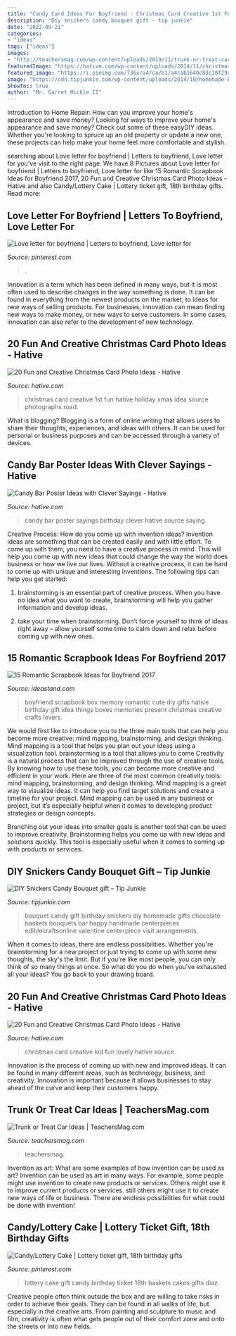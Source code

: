 ```yaml
---
title: "Candy Card Ideas For Boyfriend - Christmas Card Creative 1st Fun Hative Holiday Xmas Idea Source Photographs Road"
description: "Diy snickers candy bouquet gift – tip junkie"
date: "2022-09-21"
categories:
- "ideas"
tags: ["ideas"]
images:
- "http://teachersmag.com/wp-content/uploads/2019/11/trunk-or-treat-car-ideas5.jpg"
featuredImage: "https://hative.com/wp-content/uploads/2014/11/christmas-card-photo-ideas/3-christmas-card-photo-ideas.jpg"
featured_image: "https://i.pinimg.com/736x/a4/ca/b1/a4cab1640c83c10f29afaca396635b24.jpg"
image: "https://cdn.tipjunkie.com/wp-content/uploads/2014/10/homemade-birthday-gift.jpg"
ShowToc: true
author: "Mr. Garret Hickle II"
---
```



Introduction to Home Repair: How can you improve your home's appearance and save money?
Looking for ways to improve your home's appearance and save money? Check out some of these easyDIY ideas. Whether you're looking to spruce up an old property or update a new one, these projects can help make your home feel more comfortable and stylish.

	

		
searching about Love letter for boyfriend | Letters to boyfriend, Love letter for you've visit to the right page. We have 8 Pictures about Love letter for boyfriend | Letters to boyfriend, Love letter for like 15 Romantic Scrapbook Ideas for Boyfriend 2017, 20 Fun and Creative Christmas Card Photo Ideas - Hative and also Candy/Lottery Cake | Lottery ticket gift, 18th birthday gifts. Read more:
		
    
## Love Letter For Boyfriend | Letters To Boyfriend, Love Letter For

<img loading=lazy src="https://i.pinimg.com/736x/a4/ca/b1/a4cab1640c83c10f29afaca396635b24.jpg" onerror="this.onerror=null;this.src='https://tse2.mm.bing.net/th?id=OIP.LfqgnGM9njTB8dhw9KKtnQHaNK&amp;pid=15.1';" alt="Love letter for boyfriend | Letters to boyfriend, Love letter for">

_Source: pinterest.com_

>. 

	

Innovation is a term which has been defined in many ways, but it is most often used to describe changes in the way something is done. It can be found in everything from the newest products on the market, to ideas for new ways of selling products. For businesses, innovation can mean finding new ways to make money, or new ways to serve customers. In some cases, innovation can also refer to the development of new technology.

    
## 20 Fun And Creative Christmas Card Photo Ideas - Hative

<img loading=lazy src="http://hative.com/wp-content/uploads/2014/11/christmas-card-photo-ideas/13-christmas-card-photo-ideas.jpg" onerror="this.onerror=null;this.src='https://tse4.mm.bing.net/th?id=OIP.2O-MYaYYNL2BX3AUx4QvcwHaLG&amp;pid=15.1';" alt="20 Fun and Creative Christmas Card Photo Ideas - Hative">

_Source: hative.com_

>christmas card creative 1st fun hative holiday xmas idea source photographs road. 

	

What is blogging?
Blogging is a form of online writing that allows users to share their thoughts, experiences, and ideas with others. It can be used for personal or business purposes and can be accessed through a variety of devices.

    
## Candy Bar Poster Ideas With Clever Sayings - Hative

<img loading=lazy src="https://hative.com/wp-content/uploads/2015/01/candy-bar-sayings/3-candy-bar-saying-ideas.jpg" onerror="this.onerror=null;this.src='https://tse4.mm.bing.net/th?id=OIP.oxdi9ghBFGjTJT2fOll4zQHaIU&amp;pid=15.1';" alt="Candy Bar Poster Ideas with Clever Sayings - Hative">

_Source: hative.com_

>candy bar poster sayings birthday clever hative source saying. 

	

Creative Process: How do you come up with invention ideas?
Invention ideas are something that can be created easily and with little effort. To come up with them, you need to have a creative process in mind. This will help you come up with new ideas that could change the way the world does business or how we live our lives. Without a creative process, it can be hard to come up with unique and interesting inventions. The following tips can help you get started:
1. brainstorming is an essential part of creative process. When you have no idea what you want to create, brainstorming will help you gather information and develop ideas.

2. take your time when brainstorming. Don’t force yourself to think of ideas right away – allow yourself some time to calm down and relax before coming up with new ones.


    
## 15 Romantic Scrapbook Ideas For Boyfriend 2017

<img loading=lazy src="https://ideastand.com/wp-content/uploads/2014/06/scrapbook-ideas-for-boyfriend/14-scrapbook-ideas-for-lovers.jpg" onerror="this.onerror=null;this.src='https://tse1.mm.bing.net/th?id=OIP.7yqCcXCTzDaVwZay9thIkAHaJ4&amp;pid=15.1';" alt="15 Romantic Scrapbook Ideas for Boyfriend 2017">

_Source: ideastand.com_

>boyfriend scrapbook box memory romantic cute diy gifts hative birthday gift idea things boxes memories present christmas creative crafts lovers. 

	

We would first like to introduce you to the three main tools that can help you become more creative: mind mapping, brainstorming, and design thinking. Mind mapping is a tool that helps you plan out your ideas using a visualization tool. brainstorming is a tool that allows you to come
Creativity is a natural process that can be improved through the use of creative tools. By knowing how to use these tools, you can become more creative and efficient in your work. Here are three of the most common creativity tools: mind mapping, brainstorming, and design thinking.
Mind mapping is a great way to visualize ideas. It can help you find target solutions and create a timeline for your project. Mind mapping can be used in any business or project, but it’s especially helpful when it comes to developing product strategies or design concepts.

Branching out your ideas into smaller goals is another tool that can be used to improve creativity. Brainstorming helps you come up with new ideas and solutions quickly. This tool is especially useful when it comes to coming up with products or services.

    
## DIY Snickers Candy Bouquet Gift – Tip Junkie

<img loading=lazy src="https://cdn.tipjunkie.com/wp-content/uploads/2014/10/homemade-birthday-gift.jpg" onerror="this.onerror=null;this.src='https://tse4.mm.bing.net/th?id=OIP.07LCF5KAyADMieUHukgIeAAAAA&amp;pid=15.1';" alt="DIY Snickers Candy Bouquet gift – Tip Junkie">

_Source: tipjunkie.com_

>bouquet candy gift birthday snickers diy homemade gifts chocolate baskets bouquets bar happy handmade centerpieces ediblecraftsonline valentine centerpiece visit arrangements. 

	

When it comes to ideas, there are endless possibilities. Whether you're brainstorming for a new project or just trying to come up with some new thoughts, the sky's the limit. But if you're like most people, you can only think of so many things at once. So what do you do when you've exhausted all your ideas? You go back to your drawing board.

    
## 20 Fun And Creative Christmas Card Photo Ideas - Hative

<img loading=lazy src="https://hative.com/wp-content/uploads/2014/11/christmas-card-photo-ideas/3-christmas-card-photo-ideas.jpg" onerror="this.onerror=null;this.src='https://tse2.mm.bing.net/th?id=OIP.G0ebp9ssW7UpICKmakmS1QHaLG&amp;pid=15.1';" alt="20 Fun and Creative Christmas Card Photo Ideas - Hative">

_Source: hative.com_

>christmas card creative kid fun lovely hative source. 

	

Innovation is the process of coming up with new and improved ideas. It can be found in many different areas, such as technology, business, and creativity. Innovation is important because it allows businesses to stay ahead of the curve and keep their customers happy.

    
## Trunk Or Treat Car Ideas | TeachersMag.com

<img loading=lazy src="http://teachersmag.com/wp-content/uploads/2019/11/trunk-or-treat-car-ideas5.jpg" onerror="this.onerror=null;this.src='https://tse3.mm.bing.net/th?id=OIP.fn4IcOj3oDRrxQ9PtVXV0AHaJ4&amp;pid=15.1';" alt="Trunk or Treat Car Ideas | TeachersMag.com">

_Source: teachersmag.com_

>teachersmag. 

	

Invention as art: What are some examples of how invention can be used as art?
Invention can be used as art in many ways. For example, some people might use invention to create new products or services. Others might use it to improve current products or services. still others might use it to create new ways of life or business. There are endless possibilities for what could be done with invention!

    
## Candy/Lottery Cake | Lottery Ticket Gift, 18th Birthday Gifts

<img loading=lazy src="https://i.pinimg.com/736x/ec/3d/6d/ec3d6d4c8bd6d83ca60a67247b411a62--candy-cakes-gift-baskets.jpg" onerror="this.onerror=null;this.src='https://tse1.mm.bing.net/th?id=OIP.PS4OSyv33XT6NHQ7f4xtAAHaJ3&amp;pid=15.1';" alt="Candy/Lottery Cake | Lottery ticket gift, 18th birthday gifts">

_Source: pinterest.com_

>lottery cake gift candy birthday ticket 18th baskets cakes gifts diaz. 

	

Creative people often think outside the box and are willing to take risks in order to achieve their goals. They can be found in all walks of life, but especially in the creative arts. From painting and sculpture to music and film, creativity is often what gets people out of their comfort zone and onto the streets or into new fields.

